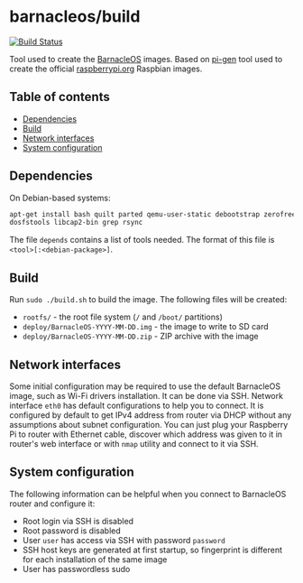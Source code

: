 barnacleos/build
================

[![Build Status](https://travis-ci.org/barnacleos/build.svg)](https://travis-ci.org/barnacleos/build)

Tool used to create the [BarnacleOS](https://github.com/barnacleos) images.
Based on [pi-gen](https://github.com/rpi-distro/pi-gen) tool used to create
the official [raspberrypi.org](https://raspberrypi.org) Raspbian images.



Table of contents
-----------------

* [Dependencies](#dependencies)
* [Build](#build)
* [Network interfaces](#network-interfaces)
* [System configuration](#system-configuration)



Dependencies
------------

On Debian-based systems:

```bash
apt-get install bash quilt parted qemu-user-static debootstrap zerofree zip \
dosfstools libcap2-bin grep rsync
```

The file `depends` contains a list of tools needed. The format of this
file is `<tool>[:<debian-package>]`.



Build
-----

Run `sudo ./build.sh` to build the image. The following files will be created:

* `rootfs/` - the root file system (`/` and `/boot/` partitions)
* `deploy/BarnacleOS-YYYY-MM-DD.img` - the image to write to SD card
* `deploy/BarnacleOS-YYYY-MM-DD.zip` - ZIP archive with the image



Network interfaces
------------------

Some initial configuration may be required to use the default BarnacleOS
image, such as Wi-Fi drivers installation. It can be done via SSH. Network
interface `eth0` has default configurations to help you to connect.
It is configured by default to get IPv4 address from router via DHCP
without any assumptions about subnet configuration. You can just plug
your Raspberry Pi to router with Ethernet cable, discover which address
was given to it in router's web interface or with `nmap` utility and connect
to it via SSH.



System configuration
--------------------

The following information can be helpful when you connect to BarnacleOS router
and configure it:

* Root login via SSH is disabled
* Root password is disabled
* User `user` has access via SSH with password `password`
* SSH host keys are generated at first startup,
  so fingerprint is different for each installation of the same image
* User has passwordless sudo

